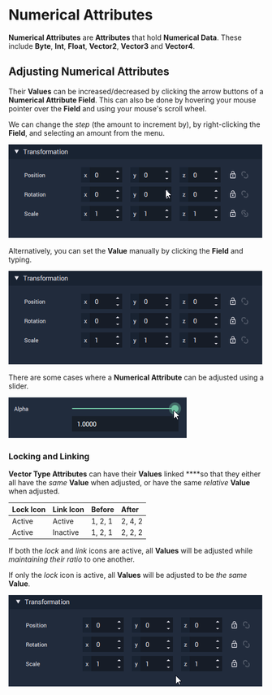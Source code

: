 # Numerical Attributes

**Numerical Attributes** are **Attributes** that hold **Numerical Data**. These include **Byte**, **Int**, **Float**, **Vector2**, **Vector3** and **Vector4**.

## Adjusting Numerical Attributes

Their **Values** can be increased/decreased by clicking the arrow buttons of a **Numerical Attribute Field**. This can also be done by hovering your mouse pointer over the **Field** and using your mouse's scroll wheel.

We can change the _step_ \(the amount to increment by\), by right-clicking the **Field**, and selecting an amount from the menu.

![](../../.gitbook/assets/attributeadjustnumerical.gif)

Alternatively, you can set the **Value** manually by clicking the **Field** and typing.

![](../../.gitbook/assets/attributeadjustnumericalmanual.gif)

There are some cases where a **Numerical Attribute** can be adjusted using a slider.

![](../../.gitbook/assets/attributeadjustslider.gif)

### Locking and Linking

**Vector Type Attributes** can have their **Values** linked ****so that they either all have the _same_ **Value** when adjusted, or have the same _relative_ **Value** when adjusted.

| Lock Icon | Link Icon | Before | After |
| :--- | :--- | :--- | :--- |
| Active | Active | 1, 2, 1 | 2, 4, 2 |
| Active | Inactive | 1, 2, 1 | 2, 2, 2 |

If both the _lock_ and _link_ icons are active, all **Values** will be adjusted while _maintaining their ratio_ to one another.

If only the _lock_ icon is active, all **Values** will be adjusted to be _the same_ **Value**.

![](../../.gitbook/assets/attributeadjustvectorlock.gif)



